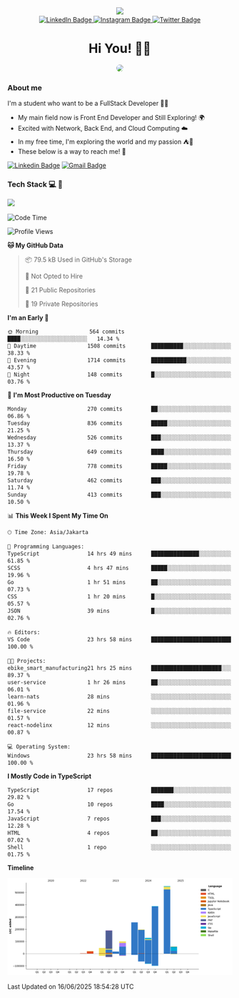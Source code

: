 <div>
  <div id="header" align="center">
      <img src="https://media.giphy.com/media/nFLW7PNGgN3lI68rdv/giphy.gif" width="100"/>
      <div id="badges" style="margin-bottom:20px">
        <a href="https://www.linkedin.com/in/daffaputranarendra/">
          <img src="https://img.shields.io/badge/LinkedIn-blue?style=for-the-badge&logo=linkedin&logoColor=white" alt="LinkedIn Badge"/>
        </a>
        <a href="https://www.instagram.com/daffadon_/">
          <img src="https://img.shields.io/badge/Instagram-E4405F?style=for-the-badge&logo=instagram&logoColor=white" alt="Instagram Badge"/>
        </a>
        <a href="https://twitter.com/daffadon_">
          <img src="https://img.shields.io/badge/Twitter-blue?style=for-the-badge&logo=twitter&logoColor=white" alt="Twitter Badge"/>
        </a>
      </div>
    <h1>Hi You! 🙌🙌</h1>
    <img src="https://media.giphy.com/media/rJsMvyk7AHHiW9qKLM/giphy.gif" height=200 style="border-radius:10px" />
  </div>
</div>

### About me

I'm a student who want to be a FullStack Developer 🧑‍💻

- My main field now is Front End Developer and Still Exploring! 🌍
- Excited with Network, Back End, and Cloud Computing ☁️
- In my free time, I'm exploring the world and my passion ⛺🍵
- These below is a way to reach me! 🏃

[![Linkedin Badge](https://skillicons.dev/icons?i=linkedin)](https://www.linkedin.com/in/daffaputranarendra/)
[![Gmail Badge](https://skillicons.dev/icons?i=gmail)](https://mail.google.com/mail/?view=cm&fs=1&to=daffaputranarendra9@gmail.com)

### Tech Stack 💻 📘

<img src="https://skillicons.dev/icons?i=java,html,css,javascript,typescript,golang,react,next,express,vite,tailwind,mui,prisma,mongodb,mysql,firebase,jest,git,jenkins,docker,kubernetes,github,postman,prometheus,grafana,gcp,vscode,arch,&perline=9"/>

<!--START_SECTION:waka-->
![Code Time](http://img.shields.io/badge/Code%20Time-23%20hrs%2058%20mins-blue)

![Profile Views](http://img.shields.io/badge/Profile%20Views-0-blue)

**🐱 My GitHub Data** 

> 📦 79.5 kB Used in GitHub's Storage 
 > 
> 🚫 Not Opted to Hire
 > 
> 📜 21 Public Repositories 
 > 
> 🔑 19 Private Repositories 
 > 
**I'm an Early 🐤** 

```text
🌞 Morning                564 commits         ████░░░░░░░░░░░░░░░░░░░░░   14.34 % 
🌆 Daytime                1508 commits        ██████████░░░░░░░░░░░░░░░   38.33 % 
🌃 Evening                1714 commits        ███████████░░░░░░░░░░░░░░   43.57 % 
🌙 Night                  148 commits         █░░░░░░░░░░░░░░░░░░░░░░░░   03.76 % 
```
📅 **I'm Most Productive on Tuesday** 

```text
Monday                   270 commits         ██░░░░░░░░░░░░░░░░░░░░░░░   06.86 % 
Tuesday                  836 commits         █████░░░░░░░░░░░░░░░░░░░░   21.25 % 
Wednesday                526 commits         ███░░░░░░░░░░░░░░░░░░░░░░   13.37 % 
Thursday                 649 commits         ████░░░░░░░░░░░░░░░░░░░░░   16.50 % 
Friday                   778 commits         █████░░░░░░░░░░░░░░░░░░░░   19.78 % 
Saturday                 462 commits         ███░░░░░░░░░░░░░░░░░░░░░░   11.74 % 
Sunday                   413 commits         ███░░░░░░░░░░░░░░░░░░░░░░   10.50 % 
```


📊 **This Week I Spent My Time On** 

```text
🕑︎ Time Zone: Asia/Jakarta

💬 Programming Languages: 
TypeScript               14 hrs 49 mins      ███████████████░░░░░░░░░░   61.85 % 
SCSS                     4 hrs 47 mins       █████░░░░░░░░░░░░░░░░░░░░   19.96 % 
Go                       1 hr 51 mins        ██░░░░░░░░░░░░░░░░░░░░░░░   07.73 % 
CSS                      1 hr 20 mins        █░░░░░░░░░░░░░░░░░░░░░░░░   05.57 % 
JSON                     39 mins             █░░░░░░░░░░░░░░░░░░░░░░░░   02.76 % 

🔥 Editors: 
VS Code                  23 hrs 58 mins      █████████████████████████   100.00 % 

🐱‍💻 Projects: 
ebike_smart_manufacturing21 hrs 25 mins      ██████████████████████░░░   89.37 % 
user-service             1 hr 26 mins        ██░░░░░░░░░░░░░░░░░░░░░░░   06.01 % 
learn-nats               28 mins             ░░░░░░░░░░░░░░░░░░░░░░░░░   01.96 % 
file-service             22 mins             ░░░░░░░░░░░░░░░░░░░░░░░░░   01.57 % 
react-nodelinx           12 mins             ░░░░░░░░░░░░░░░░░░░░░░░░░   00.87 % 

💻 Operating System: 
Windows                  23 hrs 58 mins      █████████████████████████   100.00 % 
```

**I Mostly Code in TypeScript** 

```text
TypeScript               17 repos            ███████░░░░░░░░░░░░░░░░░░   29.82 % 
Go                       10 repos            ████░░░░░░░░░░░░░░░░░░░░░   17.54 % 
JavaScript               7 repos             ███░░░░░░░░░░░░░░░░░░░░░░   12.28 % 
HTML                     4 repos             ██░░░░░░░░░░░░░░░░░░░░░░░   07.02 % 
Shell                    1 repo              ░░░░░░░░░░░░░░░░░░░░░░░░░   01.75 % 
```



**Timeline**

![Lines of Code chart](https://raw.githubusercontent.com/Daffadon/Daffadon/main/assets/bar_graph.png)


 Last Updated on 16/06/2025 18:54:28 UTC
<!--END_SECTION:waka-->
